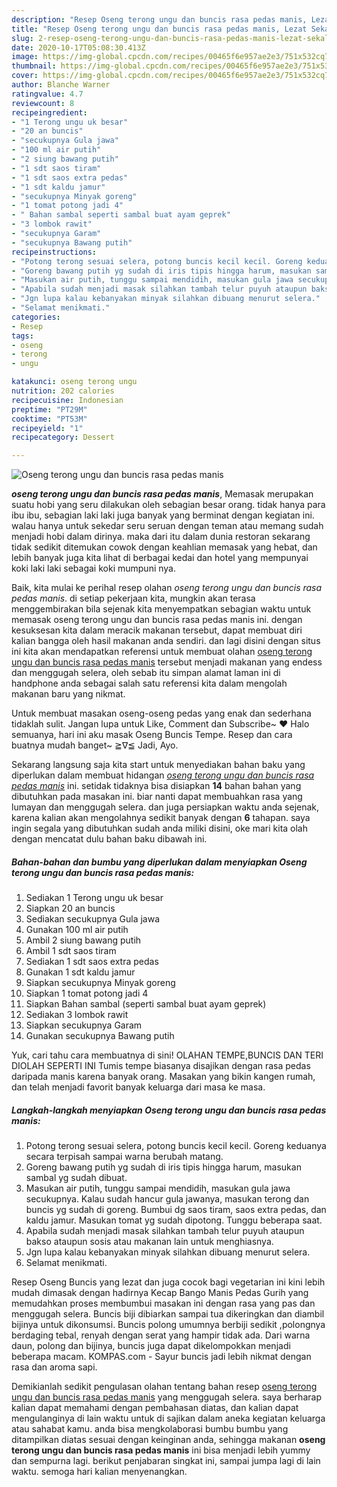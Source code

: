 ```yaml
---
description: "Resep Oseng terong ungu dan buncis rasa pedas manis, Lezat Sekali"
title: "Resep Oseng terong ungu dan buncis rasa pedas manis, Lezat Sekali"
slug: 2-resep-oseng-terong-ungu-dan-buncis-rasa-pedas-manis-lezat-sekali
date: 2020-10-17T05:08:30.413Z
image: https://img-global.cpcdn.com/recipes/00465f6e957ae2e3/751x532cq70/oseng-terong-ungu-dan-buncis-rasa-pedas-manis-foto-resep-utama.jpg
thumbnail: https://img-global.cpcdn.com/recipes/00465f6e957ae2e3/751x532cq70/oseng-terong-ungu-dan-buncis-rasa-pedas-manis-foto-resep-utama.jpg
cover: https://img-global.cpcdn.com/recipes/00465f6e957ae2e3/751x532cq70/oseng-terong-ungu-dan-buncis-rasa-pedas-manis-foto-resep-utama.jpg
author: Blanche Warner
ratingvalue: 4.7
reviewcount: 8
recipeingredient:
- "1 Terong ungu uk besar"
- "20 an buncis"
- "secukupnya Gula jawa"
- "100 ml air putih"
- "2 siung bawang putih"
- "1 sdt saos tiram"
- "1 sdt saos extra pedas"
- "1 sdt kaldu jamur"
- "secukupnya Minyak goreng"
- "1 tomat potong jadi 4"
- " Bahan sambal seperti sambal buat ayam geprek"
- "3 lombok rawit"
- "secukupnya Garam"
- "secukupnya Bawang putih"
recipeinstructions:
- "Potong terong sesuai selera, potong buncis kecil kecil. Goreng keduanya secara terpisah sampai warna berubah matang."
- "Goreng bawang putih yg sudah di iris tipis hingga harum, masukan sambal yg sudah dibuat."
- "Masukan air putih, tunggu sampai mendidih, masukan gula jawa secukupnya. Kalau sudah hancur gula jawanya, masukan terong dan buncis yg sudah di goreng. Bumbui dg saos tiram, saos extra pedas, dan kaldu jamur. Masukan tomat yg sudah dipotong. Tunggu beberapa saat."
- "Apabila sudah menjadi masak silahkan tambah telur puyuh ataupun bakso ataupun sosis atau makanan lain untuk menghiasnya."
- "Jgn lupa kalau kebanyakan minyak silahkan dibuang menurut selera."
- "Selamat menikmati."
categories:
- Resep
tags:
- oseng
- terong
- ungu

katakunci: oseng terong ungu 
nutrition: 202 calories
recipecuisine: Indonesian
preptime: "PT29M"
cooktime: "PT53M"
recipeyield: "1"
recipecategory: Dessert

---
```



![Oseng terong ungu dan buncis rasa pedas manis](https://img-global.cpcdn.com/recipes/00465f6e957ae2e3/751x532cq70/oseng-terong-ungu-dan-buncis-rasa-pedas-manis-foto-resep-utama.jpg)

<b><i>oseng terong ungu dan buncis rasa pedas manis</i></b>, Memasak merupakan suatu hobi yang seru dilakukan oleh sebagian besar orang. tidak hanya para ibu ibu, sebagian laki laki juga banyak yang berminat dengan kegiatan ini. walau hanya untuk sekedar seru seruan dengan teman atau memang sudah menjadi hobi dalam dirinya. maka dari itu dalam dunia restoran sekarang tidak sedikit ditemukan cowok dengan keahlian memasak yang hebat, dan lebih banyak juga kita lihat di berbagai kedai dan hotel yang mempunyai koki laki laki sebagai koki mumpuni nya.

Baik, kita mulai ke perihal resep olahan <i>oseng terong ungu dan buncis rasa pedas manis</i>. di setiap pekerjaan kita, mungkin akan terasa menggembirakan bila sejenak kita menyempatkan sebagian waktu untuk memasak oseng terong ungu dan buncis rasa pedas manis ini. dengan kesuksesan kita dalam meracik makanan tersebut, dapat membuat diri kalian bangga oleh hasil makanan anda sendiri. dan lagi disini dengan situs ini kita akan mendapatkan referensi untuk membuat olahan <u>oseng terong ungu dan buncis rasa pedas manis</u> tersebut menjadi makanan yang endess dan menggugah selera, oleh sebab itu simpan alamat laman ini di handphone anda sebagai salah satu referensi kita dalam mengolah makanan baru yang nikmat.

Untuk membuat masakan oseng-oseng pedas yang enak dan sederhana tidaklah sulit. Jangan lupa untuk Like, Comment dan Subscribe~ ♥ Halo semuanya, hari ini aku masak Oseng Buncis Tempe. Resep dan cara buatnya mudah banget~ ≧∇≦ Jadi, Ayo.


Sekarang langsung saja kita start untuk menyediakan bahan baku yang diperlukan dalam membuat hidangan <u><i>oseng terong ungu dan buncis rasa pedas manis</i></u> ini. setidak tidaknya bisa disiapkan <b>14</b> bahan bahan yang dibutuhkan pada masakan ini. biar nanti dapat membuahkan rasa yang lumayan dan menggugah selera. dan juga persiapkan waktu anda sejenak, karena kalian akan mengolahnya sedikit banyak dengan <b>6</b> tahapan. saya ingin segala yang dibutuhkan sudah anda miliki disini, oke mari kita olah dengan mencatat dulu bahan baku dibawah ini.

<!--inarticleads1-->

##### Bahan-bahan dan bumbu yang diperlukan dalam menyiapkan Oseng terong ungu dan buncis rasa pedas manis:

1. Sediakan 1 Terong ungu uk besar
1. Siapkan 20 an buncis
1. Sediakan secukupnya Gula jawa
1. Gunakan 100 ml air putih
1. Ambil 2 siung bawang putih
1. Ambil 1 sdt saos tiram
1. Sediakan 1 sdt saos extra pedas
1. Gunakan 1 sdt kaldu jamur
1. Siapkan secukupnya Minyak goreng
1. Siapkan 1 tomat potong jadi 4
1. Siapkan  Bahan sambal (seperti sambal buat ayam geprek)
1. Sediakan 3 lombok rawit
1. Siapkan secukupnya Garam
1. Gunakan secukupnya Bawang putih


Yuk, cari tahu cara membuatnya di sini! OLAHAN TEMPE,BUNCIS DAN TERI DIOLAH SEPERTI INI Tumis tempe biasanya disajikan dengan rasa pedas daripada manis karena banyak orang. Masakan yang bikin kangen rumah, dan telah menjadi favorit banyak keluarga dari masa ke masa. 

<!--inarticleads2-->

##### Langkah-langkah menyiapkan Oseng terong ungu dan buncis rasa pedas manis:

1. Potong terong sesuai selera, potong buncis kecil kecil. Goreng keduanya secara terpisah sampai warna berubah matang.
1. Goreng bawang putih yg sudah di iris tipis hingga harum, masukan sambal yg sudah dibuat.
1. Masukan air putih, tunggu sampai mendidih, masukan gula jawa secukupnya. Kalau sudah hancur gula jawanya, masukan terong dan buncis yg sudah di goreng. Bumbui dg saos tiram, saos extra pedas, dan kaldu jamur. Masukan tomat yg sudah dipotong. Tunggu beberapa saat.
1. Apabila sudah menjadi masak silahkan tambah telur puyuh ataupun bakso ataupun sosis atau makanan lain untuk menghiasnya.
1. Jgn lupa kalau kebanyakan minyak silahkan dibuang menurut selera.
1. Selamat menikmati.


Resep Oseng Buncis yang lezat dan juga cocok bagi vegetarian ini kini lebih mudah dimasak dengan hadirnya Kecap Bango Manis Pedas Gurih yang memudahkan proses membumbui masakan ini dengan rasa yang pas dan menggugah selera. Buncis biji dibiarkan sampai tua dikeringkan dan diambil bijinya untuk dikonsumsi. Buncis polong umumnya berbiji sedikit ,polongnya berdaging tebal, renyah dengan serat yang hampir tidak ada. Dari warna daun, polong dan bijinya, buncis juga dapat dikelompokkan menjadi beberapa macam. KOMPAS.com - Sayur buncis jadi lebih nikmat dengan rasa dan aroma sapi. 

Demikianlah sedikit pengulasan olahan tentang bahan resep <u>oseng terong ungu dan buncis rasa pedas manis</u> yang menggugah selera. saya berharap kalian dapat memahami dengan pembahasan diatas, dan kalian dapat mengulanginya di lain waktu untuk di sajikan dalam aneka kegiatan keluarga atau sahabat kamu. anda bisa mengkolaborasi bumbu bumbu yang ditampilkan diatas sesuai dengan keinginan anda, sehingga makanan <b>oseng terong ungu dan buncis rasa pedas manis</b> ini bisa menjadi lebih yummy dan sempurna lagi. berikut penjabaran singkat ini, sampai jumpa lagi di lain waktu. semoga hari kalian menyenangkan.
